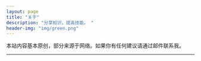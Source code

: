```yaml
---
layout: page
title: "关于"
description: "分享知识，提高技能。 "
header-img: "img/green.png"
---
```


本站内容基本原创，部分来源于网络。如果你有任何建议请通过邮件联系我。

<hr/>